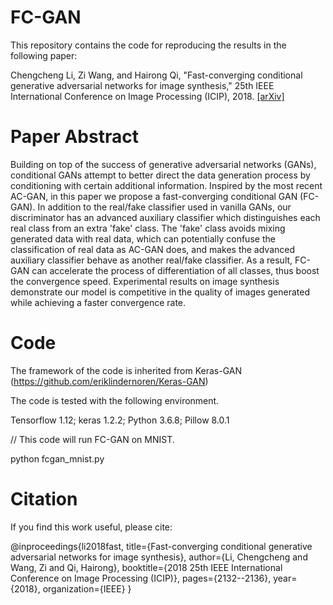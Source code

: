 # FC-GAN
This repository contains the code for reproducing the results in the following paper:

Chengcheng Li, Zi Wang, and Hairong Qi, "Fast-converging conditional generative adversarial networks for image synthesis," 25th IEEE International Conference on Image Processing (ICIP), 2018. [[arXiv]](https://arxiv.org/abs/1805.01972)

# Paper Abstract
Building on top of the success of generative adversarial networks (GANs), conditional GANs attempt to better direct the data generation process by conditioning with certain additional information. Inspired by the most recent AC-GAN, in this paper we propose a fast-converging conditional GAN (FC-GAN). In addition to the real/fake classifier used in vanilla GANs, our discriminator has an advanced auxiliary classifier which distinguishes each real class from an extra 'fake' class. The 'fake' class avoids mixing generated data with real data, which can potentially confuse the classification of real data as AC-GAN does, and makes the advanced auxiliary classifier behave as another real/fake classifier. As a result, FC-GAN can accelerate the process of differentiation of all classes, thus boost the convergence speed. Experimental results on image synthesis demonstrate our model is competitive in the quality of images generated while achieving a faster convergence rate.

# Code
The framework of the code is inherited from Keras-GAN (https://github.com/eriklindernoren/Keras-GAN)

The code is tested with the following environment.

Tensorflow 1.12; keras 1.2.2; Python 3.6.8; Pillow 8.0.1

// This code will run FC-GAN on MNIST.

python fcgan_mnist.py


# Citation
If you find this work useful, please cite:

@inproceedings{li2018fast,
  title={Fast-converging conditional generative adversarial networks for image synthesis},
  author={Li, Chengcheng and Wang, Zi and Qi, Hairong},
  booktitle={2018 25th IEEE International Conference on Image Processing (ICIP)},
  pages={2132--2136},
  year={2018},
  organization={IEEE}
}
